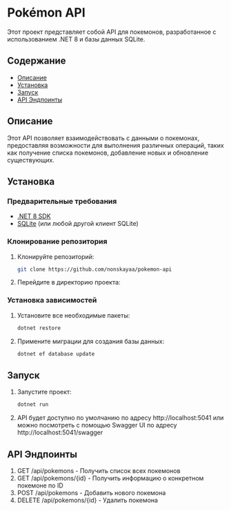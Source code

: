 # Pokémon API

Этот проект представляет собой API для покемонов, разработанное с использованием .NET 8 и базы данных SQLite. 

## Содержание

- [Описание](#описание)
- [Установка](#установка)
- [Запуск](#запуск)
- [API Эндпоинты](#api-эндпоинты)

## Описание

Этот API позволяет взаимодействовать с данными о покемонах, предоставляя возможности для выполнения различных операций, таких как получение списка покемонов, добавление новых и обновление существующих.

## Установка

### Предварительные требования

- [.NET 8 SDK](https://dotnet.microsoft.com/download)
- [SQLite](https://www.sqlite.org/download.html) (или любой другой клиент SQLite)

### Клонирование репозитория

1. Клонируйте репозиторий:

   ```bash
   git clone https://github.com/nonskayaa/pokemon-api

2. Перейдите в директорию проекта:

### Установка зависимостей

1. Установите все необходимые пакеты:
   ```bash
   dotnet restore

2. Примените миграции для создания базы данных: 
   ```bash
   dotnet ef database update
   
## Запуск

1. Запустите проект:
   ```bash
   dotnet run

2. API будет доступно по умолчанию по адресу http://localhost:5041 или можно посмотреть с помощью Swagger UI по адресу http://localhost:5041/swagger

## API Эндпоинты

1. GET /api/pokemons - Получить список всех покемонов
2. GET /api/pokemons/{id} - Получить информацию о конкретном покемоне по ID
3. POST /api/pokemons - Добавить нового покемона
4. DELETE /api/pokemons/{id} - Удалить покемона
